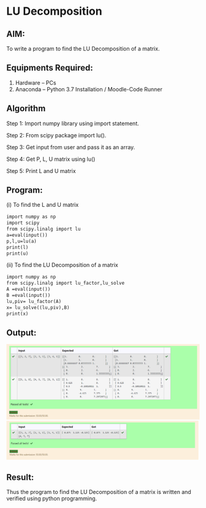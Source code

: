 # LU Decomposition 

## AIM:
To write a program to find the LU Decomposition of a matrix.

## Equipments Required:
1. Hardware – PCs
2. Anaconda – Python 3.7 Installation / Moodle-Code Runner

## Algorithm
Step 1: Import numpy library using import statement.

Step 2: From scipy package import lu().

Step 3: Get input from user and pass it as an array.

Step 4: Get P, L, U matrix using lu()

Step 5: Print L and U matrix

## Program:
(i) To find the L and U matrix
~~~
import numpy as np
import scipy
from scipy.linalg import lu
a=eval(input())
p,l,u=lu(a)
print(l)
print(u)
~~~
(ii) To find the LU Decomposition of a matrix
~~~
import numpy as np
from scipy.linalg import lu_factor,lu_solve
A =eval(input())
B =eval(input())
lu,piv= lu_factor(A)
x= lu_solve((lu,piv),B)
print(x)
~~~

## Output:
![lu decomposition](img1.png)
![output](img2.png)


## Result:
Thus the program to find the LU Decomposition of a matrix is written and verified using python programming.

